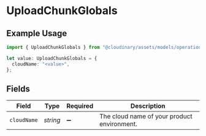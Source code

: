 # UploadChunkGlobals

## Example Usage

```typescript
import { UploadChunkGlobals } from "@cloudinary/assets/models/operations";

let value: UploadChunkGlobals = {
  cloudName: "<value>",
};
```

## Fields

| Field                                       | Type                                        | Required                                    | Description                                 |
| ------------------------------------------- | ------------------------------------------- | ------------------------------------------- | ------------------------------------------- |
| `cloudName`                                 | *string*                                    | :heavy_minus_sign:                          | The cloud name of your product environment. |